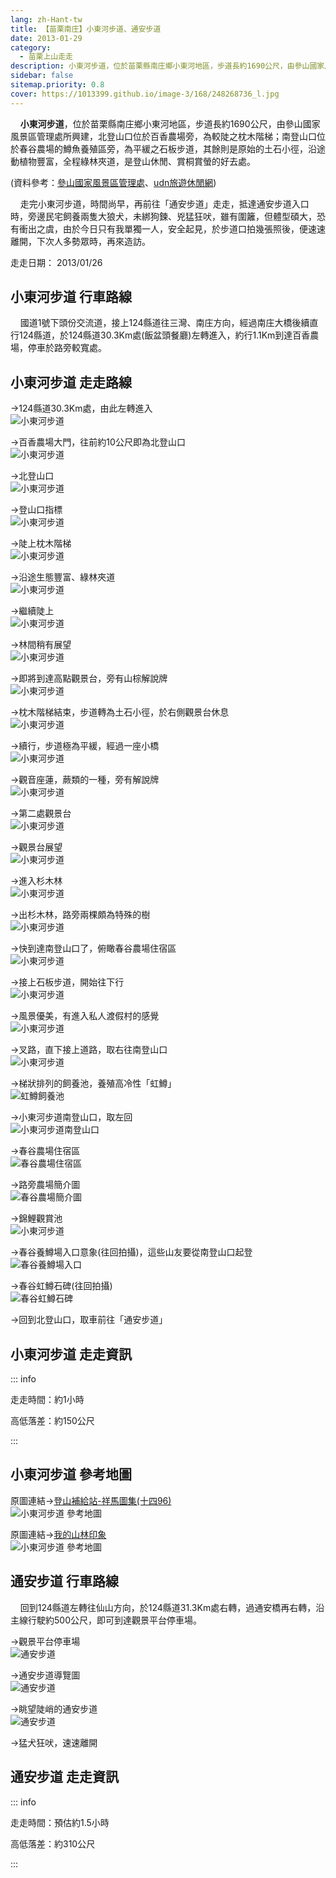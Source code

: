 ```yaml
---
lang: zh-Hant-tw
title: 【苗栗南庄】小東河步道、通安步道
date: 2013-01-29
category: 
  - 苗栗上山走走
description: 小東河步道，位於苗栗縣南庄鄉小東河地區，步道長約1690公尺，由參山國家風景區管理處所興建，北登山口位於百香農場旁，為較陡之枕木階梯；南登山口位於春谷農場的鱒魚養殖區旁，為平緩之石板步道，其餘則是原始的土石小徑，沿途動植物豐富，全程綠林夾道，是登山休閒、賞桐賞螢的好去處。
sidebar: false
sitemap.priority: 0.8
cover: https://1013399.github.io/image-3/168/248268736_l.jpg
---
```


    **小東河步道**，位於苗栗縣南庄鄉小東河地區，步道長約1690公尺，由參山國家風景區管理處所興建，北登山口位於百香農場旁，為較陡之枕木階梯；南登山口位於春谷農場的鱒魚養殖區旁，為平緩之石板步道，其餘則是原始的土石小徑，沿途動植物豐富，全程綠林夾道，是登山休閒、賞桐賞螢的好去處。

(資料參考：[參山國家風景區管理處](http://www.trimt-nsa.gov.tw/cht/unit_04_1_2.aspx?subsiteID=3&hotID=60)、[udn旅遊休閒網](http://travel.udn.com/mag/travel/storypage.jsp?f_ART_ID=8276))  

<!-- more -->

    走完小東河步道，時間尚早，再前往「通安步道」走走，抵達通安步道入口時，旁邊民宅飼養兩隻大狼犬，未綁狗鍊、兇猛狂吠，雖有圍籬，但體型碩大，恐有衝出之虞，由於今日只有我單獨一人，安全起見，於步道口拍幾張照後，便速速離開，下次人多勢眾時，再來造訪。

走走日期： 2013/01/26

## 小東河步道 行車路線  
    國道1號下頭份交流道，接上124縣道往三灣、南庄方向，經過南庄大橋後續直行124縣道，於124縣道30.3Km處(飯盆頭餐廳)左轉進入，約行1.1Km到達百香農場，停車於路旁較寬處。


## 小東河步道 走走路線  
→124縣道30.3Km處，由此左轉進入  
![小東河步道](https://1013399.github.io/image-3/168/248268585_l.jpg)

→百香農場大門，往前約10公尺即為北登山口  
![小東河步道](https://1013399.github.io/image-3/168/248268628_l.jpg)

→北登山口  
![小東河步道](https://1013399.github.io/image-3/168/248268633_l.jpg)

→登山口指標  
![小東河步道](https://1013399.github.io/image-3/168/248268642_l.jpg)

→陡上枕木階梯  
![小東河步道](https://1013399.github.io/image-3/168/248268649_l.jpg)

→沿途生態豐富、綠林夾道  
![小東河步道](https://1013399.github.io/image-3/168/248268655_l.jpg)

→繼續陡上  
![小東河步道](https://1013399.github.io/image-3/168/248268665_l.jpg)

→林間稍有展望  
![小東河步道](https://1013399.github.io/image-3/168/248268670_l.jpg)

→即將到達高點觀景台，旁有山棕解說牌  
![小東河步道](https://1013399.github.io/image-3/168/248268676_l.jpg)

→枕木階梯結束，步道轉為土石小徑，於右側觀景台休息  
![小東河步道](https://1013399.github.io/image-3/168/248268686_l.jpg)

→續行，步道極為平緩，經過一座小橋  
![小東河步道](https://1013399.github.io/image-3/168/248268691_l.jpg)

→觀音座蓮，蕨類的一種，旁有解說牌  
![小東河步道](https://1013399.github.io/image-3/168/248268698_l.jpg)

→第二處觀景台  
![小東河步道](https://1013399.github.io/image-3/168/248268703_l.jpg)

→觀景台展望  
![小東河步道](https://1013399.github.io/image-3/168/248268708_l.jpg)

→進入杉木林  
![小東河步道](https://1013399.github.io/image-3/168/248268714_l.jpg)

→出杉木林，路旁兩棵頗為特殊的樹  
![小東河步道](https://1013399.github.io/image-3/168/248268720_l.jpg)

→快到達南登山口了，俯瞰春谷農場住宿區  
![小東河步道](https://1013399.github.io/image-3/168/248268725_l.jpg)

→接上石板步道，開始往下行  
![小東河步道](https://1013399.github.io/image-3/168/248268730_l.jpg)

→風景優美，有進入私人渡假村的感覺  
![小東河步道](https://1013399.github.io/image-3/168/248268736_l.jpg)

→叉路，直下接上道路，取右往南登山口  
![小東河步道](https://1013399.github.io/image-3/168/248268740_l.jpg)

→梯狀排列的飼養池，養殖高冷性「虹鱒」  
![虹鱒飼養池](https://1013399.github.io/image-3/168/248268745_l.jpg)

→小東河步道南登山口，取左回  
![小東河步道南登山口](https://1013399.github.io/image-3/168/248268749_l.jpg)

→春谷農場住宿區  
![春谷農場住宿區](https://1013399.github.io/image-3/168/248268754_l.jpg)

→路旁農場簡介圖  
![春谷農場簡介圖](https://1013399.github.io/image-3/168/248268760_l.jpg)

→錦鯉觀賞池  
![小東河步道](https://1013399.github.io/image-3/168/248268764_l.jpg)

→春谷養鱒場入口意象(往回拍攝)，這些山友要從南登山口起登  
![春谷養鱒場入口](https://1013399.github.io/image-3/168/248268775_l.jpg)

→春谷虹鱒石碑(往回拍攝)  
![春谷虹鱒石碑](https://1013399.github.io/image-3/168/248268782_l.jpg)

→回到北登山口，取車前往「通安步道」

## 小東河步道 走走資訊

::: info

走走時間：約1小時

高低落差：約150公尺

:::

## 小東河步道 參考地圖  
原圖連結→[登山補給站-祥馬圖集(十四96)](http://www.keepon.com.tw/DiscussLoad.aspx?code=314B5CF9AEC3A19170A9A7E294A7989AB82F5A5EF6AA79BF)  
![小東河步道 參考地圖](https://1013399.github.io/image-3/168/248268933_l.jpg)

原圖連結→[我的山林印象](http://blog.xuite.net/joey_yeh/blog/64123142)  
![小東河步道 參考地圖](https://1013399.github.io/image-3/168/248268928_l.jpg)


## 通安步道 行車路線  
    回到124縣道左轉往仙山方向，於124縣道31.3Km處右轉，過通安橋再右轉，沿主線行駛約500公尺，即可到達觀景平台停車場。

→觀景平台停車場  
![通安步道](https://1013399.github.io/image-3/168/248268789_l.jpg)

→通安步道導覽圖  
![通安步道](https://1013399.github.io/image-3/168/248268794_l.jpg)

→眺望陡峭的通安步道  
![通安步道](https://1013399.github.io/image-3/168/248268799_l.jpg)

→猛犬狂吠，速速離開


## 通安步道 走走資訊

::: info

走走時間：預估約1.5小時

高低落差：約310公尺

:::